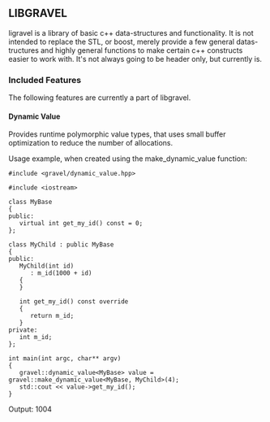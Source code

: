 ## LIBGRAVEL

ligravel is a library of basic c++ data-structures and functionality. It is not intended to replace 
the STL, or boost, merely provide a few general datas-tructures and 
highly general functions to make certain c++ constructs easier to work with.
It's not always going to be header only, but currently is.

### Included Features
The following features are currently a part of libgravel.

#### Dynamic Value

Provides runtime polymorphic value types, that uses small buffer optimization to reduce the number
of allocations. 

Usage example, when created using the make_dynamic_value function:

```
#include <gravel/dynamic_value.hpp>

#include <iostream>

class MyBase
{
public:
   virtual int get_my_id() const = 0;
};

class MyChild : public MyBase
{
public:
   MyChild(int id)
      : m_id(1000 + id)
   {
   }

   int get_my_id() const override
   {
      return m_id;
   }
private:
   int m_id;
};

int main(int argc, char** argv)
{
   gravel::dynamic_value<MyBase> value = gravel::make_dynamic_value<MyBase, MyChild>(4);
   std::cout << value->get_my_id();
}
```

Output: 1004
